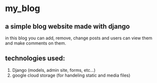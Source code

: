 # my_blog
## a simple blog website made with django

in this blog you can add, remove, change posts and users can view them and make comments on them.

## technologies used:
1. Django (models, admin site, forms, etc...)
2. google cloud storage (for handeling static and media files)
